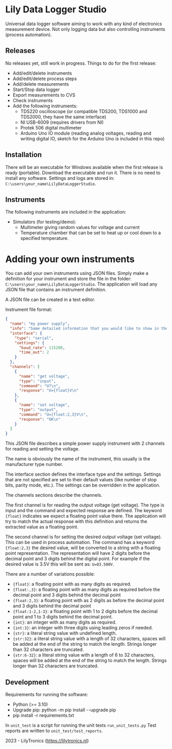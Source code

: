 # Lily Data Logger Studio

Universal data logger software aiming to work with any kind of electronics measurement device.
Not only logging data but also controlling instruments (process automation).

## Releases

No releases yet, still work in progress.
Things to do for the first release:

* Add/edit/delete instruments
* Add/edit/delete process steps
* Add/delete measurements
* Start/Stop data logger
* Export measurements to CVS
* Check instruments
* Add the following instruments:
  * TDS220 oscilloscope (or compatible TDS200, TDS1000 and TDS2000, they have the same interface)
  * NI USB-6009 (requires drivers from NI)
  * Protek 506 digital multimeter
  * Arduino Uno IO module (reading analog voltages, reading and writing digital IO, sketch for the Arduino Uno is included in this repo)
 
## Installation

There will be an executable for Windows available when the first release is ready (portable).
Download the executable and run it. There is no need to install any software.
Settings and logs are stored in: `C:\users\your_name\LilyDataLoggerStudio`.

## Instruments

The following instruments are included in the application:
* Simulators (for testing/demo):
  * Multimeter giving random values for voltage and current
  * Temperature chamber that can be set to heat up or cool down to a specified temperature.

# Adding your own instruments

You can add your own instruments using JSON files. Simply make a definition for your instrument and store the file in
the folder: `C:\users\your_name\LilyDataLoggerStudio`.
The application will load any JSON file that contains an instrument definition.

A JSON file can be created in a text editor.

Instrument file format:

```json
{
  "name": "my power supply",
  "info": "Some detailed information that you would like to show in the application when editing the instrument",
  "interface": {
    "type": "serial",
    "settings": {
      "baud_rate": 115200,
      "time_out": 2
    }
  },
  "channels": [
    {
      "name": "get voltage",
      "type": "input",
      "command": "U?\n",
      "response": "U={float}V\n"
    },
    {
      "name": "set voltage",
      "type": "output",
      "command": "U={float:2,3}V\n",
      "response": "OK\n"
    }
  ]
}
```

This JSON file describes a simple power supply instrument with 2 channels for reading and setting the voltage.

The name is obviously the name of the instrument, this usually is the manufacturer type number.

The interface section defines the interface type and the settings.
Settings that are not specified are set to their default values (like number of stop bits, parity mode, etc.).
The settings can be overridden in the application.

The channels sections describe the channels.

The first channel is for reading the output voltage (get voltage).
The type is input and the command and expected response are defined.
The keyword `{float}` indicates we expect a floating point value there.
The application will try to match the actual response with this definition and returns the extracted value as a floating point.

The second channel is for setting the desired output voltage (set voltage). This can be used in process automation.
The command has a keyword `{float:2,3}` the desired value, will be converted to a string with a floating point representation.
The representation will have 2 digits before the decimal point and 3 digits behind the digital point.
For example if the desired value is 3.5V this will be sent as: `U=03.500V`.

There are a number of variations possible:

* `{float}`: a floating point with as many digits as required.
* `{float:,3}`: a floating point with as many digits as required before the decimal point and 3 digits behind the decimal point
* `{float:2,3}`: a floating point with as 2 digits as before the decimal point and 3 digits behind the decimal point
* `{float:1-2,1-3}`: a floating point with 1 to 2 digits before the decimal point and 1 to 3 digits behind the decimal point.
* `{int}`: an integer with as many digits as required.
* `{int:3}`: an integer with three digits using leading zeros if needed.
* `{str}`: a literal string value with undefined length.
* `{str:32}`: a literal string value with a length of 32 characters, spaces will be added at the end of the string to match the length.
  Strings longer than 32 characters are truncated.
* `{str:6-32}`: a literal string value with a length of 6 to 32 characters, spaces will be added at the end of the string to match the length.
  Strings longer than 32 characters are truncated.

## Development

Requirements for running the software:

* Python (>= 3.10)
* Upgrade pip: python -m pip install --upgrade pip
* pip install -r requirements.txt

In `unit_test` is a script for running the unit tests `run_unit_tests.py`
Test reports are written to `unit_test/test_reports`.

2023 - LilyTronics (https://lilytronics.nl)
